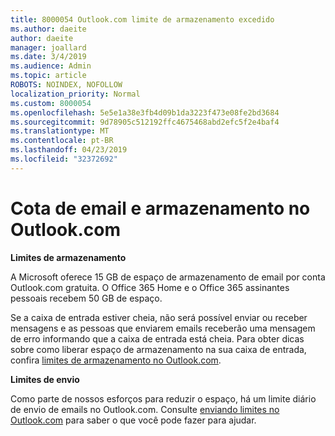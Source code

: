 ```yaml
---
title: 8000054 Outlook.com limite de armazenamento excedido
ms.author: daeite
author: daeite
manager: joallard
ms.date: 3/4/2019
ms.audience: Admin
ms.topic: article
ROBOTS: NOINDEX, NOFOLLOW
localization_priority: Normal
ms.custom: 8000054
ms.openlocfilehash: 5e5e1a38e3fb4d09b1da3223f473e08fe2bd3684
ms.sourcegitcommit: 9d78905c512192ffc4675468abd2efc5f2e4baf4
ms.translationtype: MT
ms.contentlocale: pt-BR
ms.lasthandoff: 04/23/2019
ms.locfileid: "32372692"
---
```

# <a name="email-and-storage-quota-in-outlookcom"></a>Cota de email e armazenamento no Outlook.com

**Limites de armazenamento**

A Microsoft oferece 15 GB de espaço de armazenamento de email por conta Outlook.com gratuita. O Office 365 Home e o Office 365 assinantes pessoais recebem 50 GB de espaço.
  
Se a caixa de entrada estiver cheia, não será possível enviar ou receber mensagens e as pessoas que enviarem emails receberão uma mensagem de erro informando que a caixa de entrada está cheia. Para obter dicas sobre como liberar espaço de armazenamento na sua caixa de entrada, confira [limites de armazenamento no Outlook.com](https://go.microsoft.com/fwlink/p/?linkid=2001900&amp;clcid=0x409).

**Limites de envio**

Como parte de nossos esforços para reduzir o espaço, há um limite diário de envio de emails no Outlook.com. Consulte [enviando limites no Outlook.com](https://support.office.com/article/279ee200-594c-40f0-9ec8-bb6af7735c2e) para saber o que você pode fazer para ajudar.